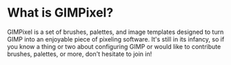 # What is GIMPixel?

GIMPixel is a set of brushes, palettes, and image templates designed to turn GIMP into an enjoyable piece of pixeling software. It's still in its infancy, so if you know a thing or two about configuring GIMP or would like to contribute brushes, palettes, or more, don't hesitate to join in!
